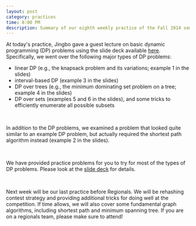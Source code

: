 ```yaml
---
layout: post
category: practices
time: 8:00 PM
description: Summary of our eighth weekly practice of the Fall 2014 semester.
---
```


At today's practice, Jingbo gave a guest lecture on basic dynamic programming (DP) 
problems using the slide deck available [here](https://www.dropbox.com/s/92ziliavshtn28s/Lecture%208%20-%20Dynamic%20Programming.pdf?dl=0). 
Specifically, we went over the following major types of DP problems:

  * linear DP (e.g., the knapsack problem and its variations; example 1 in the slides)
  * interval-based DP (example 3 in the slides)
  * DP over trees (e.g., the minimum dominating set problem on a tree; example 4 in 
the slides)
  * DP over sets (examples 5 and 6 in the slides), and some tricks to efficiently 
enumerate all possible subsets

<br>

In addition to the DP problems, we examined a problem that looked quite similar to 
an example DP problem, but actually required the shortest path algorithm instead 
(example 2 in the slides).

<br>

We have provided practice problems for you to try for most of the types of DP 
problems. Please look at the [slide deck](https://www.dropbox.com/s/92ziliavshtn28s/Lecture%208%20-%20Dynamic%20Programming.pdf?dl=0) 
for details.

<br>

Next week will be our last practice before Regionals. We will be rehashing contest 
strategy and providing additional tricks for doing well at the competition. If time 
allows, we will also cover some fundamental graph algorithms, including shortest 
path and minimum spanning tree. If you are on a regionals team, please make sure 
to attend!
